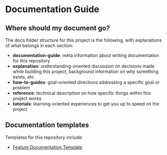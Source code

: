# Documentation Guide

## Where should my document go?

The docs folder structure for this project is the following, with explanations of what belongs in each section:

- **documentation-guide**: meta information about writing documentation for this repository
- **explanation**: understanding-oriented discussion on decisions made while building this project, background information on why something exists, etc.
- **how-to-guides**: goal-oriented directions addressing a specific goal or problem
- **reference**: technical description on how specific things within this project works
- **tutorials**: learning-oriented experiences to get you up to speed on the project

## Documentation templates

Templates for this repository include:

- [Feature Documentation Template](./feature-documentation-template.md)
